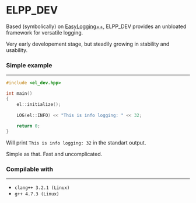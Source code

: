 ELPP_DEV
================================

Based (symbolically) on [EasyLogging++](https://github.com/easylogging/easyloggingpp), ELPP_DEV provides an unbloated framework for versatile logging.

Very early developement stage, but steadily growing in stability and usability.

### Simple example
-------------------------


```C++
#include <el_dev.hpp>

int main()
{
	el::initialize();
	
	LOG(el::INFO) << "This is info logging: " << 32;
	
	return 0;
}
```

Will print `This is info logging: 32` in the standart output.

Simple as that. Fast and uncomplicated.

### Compilable with
-------------------------

* `clang++ 3.2.1 (Linux)`
* `g++ 4.7.3 (Linux)`

